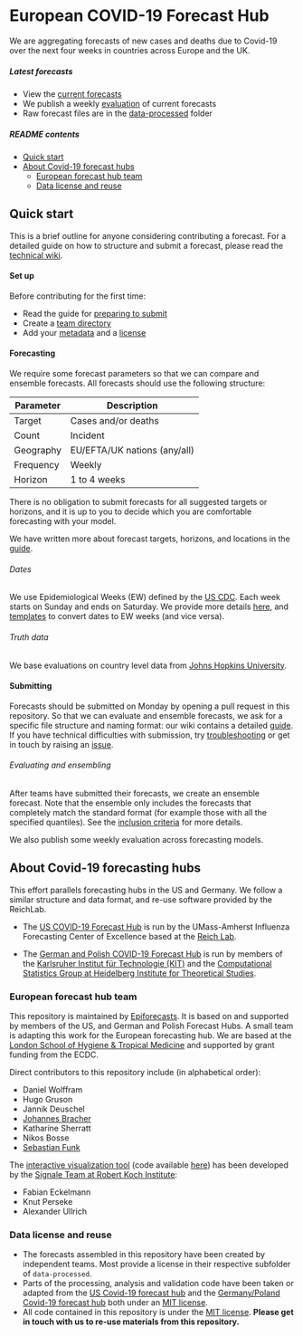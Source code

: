 # European COVID-19 Forecast Hub

We are aggregating forecasts of new cases and deaths due to Covid-19 over the next four weeks in countries across Europe and the UK.

##### Latest forecasts
* View the [current forecasts](https://covid19forecasthub.eu/visualisation)
* We publish a weekly [evaluation](https://covid19forecasthub.eu/reports) of current forecasts
* Raw forecast files are in the [data-processed](https://github.com/epiforecasts/covid19-forecast-hub-europe/tree/main/data-processed) folder

##### README contents
- [Quick start](#quick-start)
- [About Covid-19 forecast hubs](#about-covid-19-forecasting-hubs)
   - [European forecast hub team](#european-forecast-hub-team)
   - [Data license and reuse](#data-license-and-reuse)

## Quick start
This is a brief outline for anyone considering contributing a forecast. For a detailed guide on how to structure and submit a forecast, please read the [technical wiki](../../wiki).

#### Set up
Before contributing for the first time:
* Read the guide for [preparing to submit](../../wiki/Preparing-to-submit)
* Create a [team directory](../../wiki/Creating-a-team-directory)
* Add your [metadata](../../wiki/Metadata) and a [license](../../wiki/Licensing)

#### Forecasting
We require some forecast parameters so that we can compare and ensemble forecasts. All forecasts should use the following structure:

| Parameter | Description |
| ----------- | ----------- |
| Target | Cases and/or deaths |
| Count | Incident |
| Geography | EU/EFTA/UK nations (any/all) |
| Frequency | Weekly |
| Horizon | 1 to 4 weeks |

There is no obligation to submit forecasts for all suggested targets or horizons, and it is up to you to decide which you are comfortable forecasting with your model.

We have written more about forecast targets, horizons, and locations in the [guide](../../wiki/Targets-and-horizons).

###### Dates
We use Epidemiological Weeks (EW) defined by the [US CDC](https://wwwn.cdc.gov/nndss/document/MMWR_Week_overview.pdf). Each week starts on Sunday and ends on Saturday. We provide more details [here](../../wiki/Targets-and-horizons#date-format), and [templates](../../template) to convert dates to EW weeks (and vice versa).

###### Truth data
We base evaluations on country level data from [Johns Hopkins University](https://github.com/CSSEGISandData/COVID-19/tree/master/csse_covid_19_data/csse_covid_19_time_series).

#### Submitting
Forecasts should be submitted on Monday by opening a pull request in this repository. So that we can evaluate and ensemble forecasts, we ask for a specific file structure and naming format: our wiki contains a detailed [guide](../../wiki/Forecast-format). If you have technical difficulties with submission, try [troubleshooting](../..wiki/Troubleshooting-pull-requests) or get in touch by raising an [issue](../issues).

###### Evaluating and ensembling
After teams have submitted their forecasts, we create an ensemble forecast. Note that the ensemble only includes the forecasts that completely match the standard format (for example those with all the specified quantiles). See the [inclusion criteria](../../wiki/Ensembling-and-evaluation) for more details.

We also publish some weekly evaluation across forecasting models.

## About Covid-19 forecasting hubs
This effort parallels forecasting hubs in the US and Germany. We follow a similar structure and data format, and re-use software provided by the ReichLab.

- The [US COVID-19 Forecast Hub](https://github.com/reichlab/covid19-forecast-hub) is run by the UMass-Amherst Influenza Forecasting Center of Excellence based at the [Reich Lab](https://reichlab.io/).

- The [German and Polish COVID-19 Forecast Hub](https://github.com/KITmetricslab/covid19-forecast-hub-de) is run by members of the [Karlsruher Institut für Technologie (KIT)](https://statistik.econ.kit.edu/index.ph) and the [Computational Statistics Group at Heidelberg Institute for Theoretical Studies](https://www.h-its.org/research/cst/).

### European forecast hub team
This repository is maintained by [Epiforecasts](https://epiforecasts.io). It is based on and supported by members of the US, and German and Polish Forecast Hubs. A small team is adapting this work for the European forecasting hub. We are based at the [London School of Hygiene & Tropical Medicine](https://www.lshtm.ac.uk) and supported by grant funding from the ECDC.

Direct contributors to this repository include (in alphabetical order):

- Daniel Wolffram
- Hugo Gruson
- Jannik Deuschel
- [Johannes Bracher](https://statistik.econ.kit.edu/mitarbeiter_2902.php)
- Katharine Sherratt
- Nikos Bosse
- [Sebastian Funk](https://www.lshtm.ac.uk/aboutus/people/funk.sebastian)

The [interactive visualization tool](https://covid19forecasthub.eu/visualisation/) (code available [here](https://github.com/SignaleRKI/forecast-europe)) has been developed by the [Signale Team at Robert Koch Institute](https://www.rki.de/EN/Content/infections/epidemiology/signals/signals_node.html):
- Fabian Eckelmann
- Knut Perseke
- Alexander Ullrich

### Data license and reuse
- The forecasts assembled in this repository have been created by independent teams. Most provide a license in their respective subfolder of `data-processed`.
- Parts of the processing, analysis and validation code have been taken or adapted from the [US Covid-19 forecast hub](https://github.com/reichlab/covid19-forecast-hub) and the [Germany/Poland Covid-19 forecast hub](https://github.com/KITmetricslab/covid19-forecast-hub-de) both under an [MIT license](https://github.com/reichlab/covid19-forecast-hub/blob/master/LICENSE).
- All code contained in this repository is under the [MIT license](/LICENSE). **Please get in touch with us to re-use materials from this repository.**
